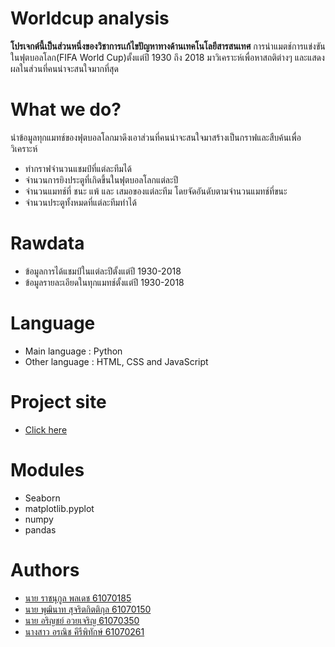 # Worldcup analysis
<strong>โปรเจกต์นี้เป็นส่วนหนึ่งของวิชาการเเก้ไขปัญหาทางด้านเทคโนโลยีสารสนเทศ</strong>
การนำแมตช์การแข่งขัน ในฟุตบอลโลก(FIFA World Cup)ตั้งแต่ปี 1930 ถึง 2018 มาวิเคราะห์เพื่อหาสถติต่างๆ และแสดงผลในส่วนที่คนน่าจะสนใจมากที่สุด
# What we do?
นำข้อมูลทุกแมทช์ของฟุตบอลโลกมาดึงเอาส่วนที่คนน่าจะสนใจมาสร้างเป็นกราฟและสืบค้นเพื่อวิเคราะห์<br />
<ul>
  <li>ทำกราฟจำนวนแชมป์ที่แต่ละทีมได้</li>
  <li>จำนวนการยิงประตูที่เกิดขึ้นในฟุตบอลโลกแต่ละปี</li>
  <li>จำนวนแมทช์ที่ ชนะ แพ้ และ เสมอของแต่ละทีม โดยจัดอันดับตามจำนวนแมทช์ที่ขนะ</li>
  <li>จำนวนประตูทั้งหมดที่แต่ละทีมทำได้</li>
</ul>

# Rawdata
<ul>
  <li>ข้อมูลการได้แชมป์ในแต่ละปีตั้งแต่ปี 1930-2018</li>
  <li>ข้อมูลรายละเอียดในทุกแมทช์ตั้งแต่ปี 1930-2018</li>
</ul>

# Language
<ul>
  <li>Main language : Python</li>
  <li>Other language : HTML, CSS and JavaScript</li>
</ul>

# Project site
<ul> <li><a href="https://www.it.kmitl.ac.th/~it61070185//webpro/index.html?fbclid=IwAR2rIiV5ytKqncS32vdFYGn4jnqPJHpVQAAGkBGykM28_MbNN0tbU3qxcXo">Click here<a></li> 
</ul>

# Modules
  <ul>
    <li>Seaborn</li>
    <li>matplotlib.pyplot</li>
    <li>numpy</li>
   <li>pandas</li>
  </ul>

# Authors
<ul>
      <li><a href ="https://github.com/rajnukul123">นาย ราชนุกูล พลเดช  61070185</a></li>
      <li><a href ="https://github.com/Puthinart-S">นาย พุฒินาท สุจริตกิตติกุล  61070150</a></li>
      <li><a href ="https://github.com/arinnaline">นาย อริญชย์ อวยเจริญ  61070350</a></li>
      <li><a href ="https://github.com/Tearrockster">นางสาว อรณิช คีรีพิทักษ์  61070261</a></li>
</ul>
